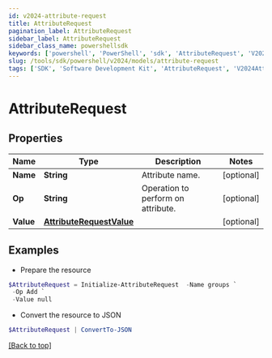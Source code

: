 ```yaml
---
id: v2024-attribute-request
title: AttributeRequest
pagination_label: AttributeRequest
sidebar_label: AttributeRequest
sidebar_class_name: powershellsdk
keywords: ['powershell', 'PowerShell', 'sdk', 'AttributeRequest', 'V2024AttributeRequest'] 
slug: /tools/sdk/powershell/v2024/models/attribute-request
tags: ['SDK', 'Software Development Kit', 'AttributeRequest', 'V2024AttributeRequest']
---
```



# AttributeRequest

## Properties

Name | Type | Description | Notes
------------ | ------------- | ------------- | -------------
**Name** | **String** | Attribute name. | [optional] 
**Op** | **String** | Operation to perform on attribute. | [optional] 
**Value** | [**AttributeRequestValue**](attribute-request-value) |  | [optional] 

## Examples

- Prepare the resource
```powershell
$AttributeRequest = Initialize-AttributeRequest  -Name groups `
 -Op Add `
 -Value null
```

- Convert the resource to JSON
```powershell
$AttributeRequest | ConvertTo-JSON
```


[[Back to top]](#) 

